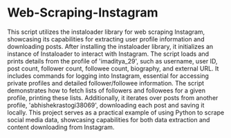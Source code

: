 # Web-Scraping-Instagram

This script utilizes the instaloader library for web scraping Instagram, showcasing its capabilities for extracting user profile information and downloading posts. After installing the instaloader library, it initializes an instance of Instaloader to interact with Instagram. The script loads and prints details from the profile of 'imaditya_29', such as username, user ID, post count, follower count, followee count, biography, and external URL. It includes commands for logging into Instagram, essential for accessing private profiles and detailed follower/followee information. The script demonstrates how to fetch lists of followers and followees for a given profile, printing these lists. Additionally, it iterates over posts from another profile, 'abhishekrastogi38069', downloading each post and saving it locally. This project serves as a practical example of using Python to scrape social media data, showcasing capabilities for both data extraction and content downloading from Instagram.
